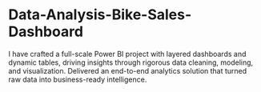 # Data-Analysis-Bike-Sales-Dashboard
I have crafted a full-scale Power BI project with layered dashboards and dynamic tables, driving insights through rigorous data cleaning, modeling, and visualization. Delivered an end-to-end analytics solution that turned raw data into business-ready intelligence.
